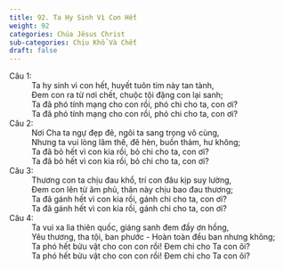```yaml
---
title: 92. Ta Hy Sinh Vì Con Hết
weight: 92
categories: Chúa Jêsus Christ
sub-categories: Chịu Khổ Và Chết
draft: false
---
```

<dl><dt>Câu 1:</dt><dd data-verse="1">Ta hy sinh vì con hết, huyết tuôn tim này tan tành, <br/>Đem con ra từ nơi chết, chuộc tội đặng con lại sanh; <br/>Ta đã phó tính mạng cho con rồi, phó chi cho ta, con ơi? <br/>Ta đã phó tính mạng cho con rồi, phó chi cho ta, con ơi? </dd><dt>Câu 2:</dt><dd data-verse="2">Nơi Cha ta ngự đẹp đẽ, ngôi ta sang trọng vô cùng, <br/>Nhưng ta vui lòng lâm thế, đê hèn, buồn thảm, hư không; <br/>Ta đã bỏ hết vì con kia rồi, bỏ chi cho ta, con ơi? <br/>Ta đã bỏ hết vì con kia rồi, bỏ chi cho ta, con ơi? </dd><dt>Câu 3:</dt><dd data-verse="3">Thương con ta chịu đau khổ, trí con đâu kịp suy lường, <br/>Đem con lên từ âm phủ, thân này chịu bao đau thương; <br/>Ta đã gánh hết vì con kia rồi, gánh chi cho ta, con ơi? <br/>Ta đã gánh hết vì con kia rồi, gánh chi cho ta, con ơi? </dd><dt>Câu 4:</dt><dd data-verse="4">Ta vui xa lìa thiên quốc, giáng sanh đem đầy ơn hồng, <br/>Yêu thương, tha tội, ban phước - Hoàn toàn đều ban nhưng không; <br/>Ta phó hết bửu vật cho con con rồi! Đem chi cho Ta con ôi? <br/>Ta phó hết bửu vật cho con con rồi! Đem chi cho Ta con ôi? </dd></dl>